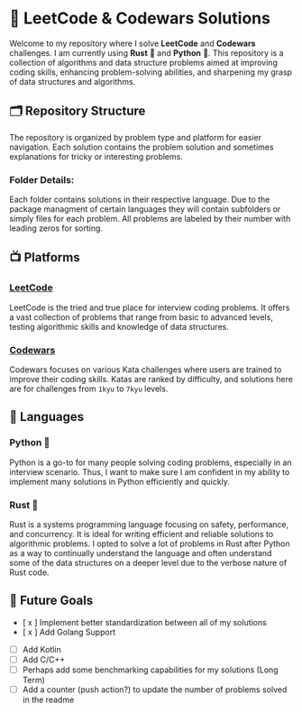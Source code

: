 # 🚀 LeetCode & Codewars Solutions

Welcome to my repository where I solve **LeetCode** and **Codewars** challenges. I am currently  using **Rust** 🦀 and **Python** 🐍. This repository is a collection of algorithms and data structure problems aimed at improving coding skills, enhancing problem-solving abilities, and sharpening my grasp of data structures and algorithms.

## 🗂️ Repository Structure

The repository is organized by problem type and platform for easier navigation. Each solution contains the problem solution and sometimes explanations for tricky or interesting problems.


### Folder Details:

Each folder contains solutions in their respective language. Due to the package managment of certain languages they will contain subfolders or simply files for each problem. All problems are labeled by their number with leading zeros for sorting.

## 📺 Platforms

### [LeetCode](https://leetcode.com/)
LeetCode is the tried and true place for interview coding problems. It offers a vast collection of problems that range from basic to advanced levels, testing algorithmic skills and knowledge of data structures.

### [Codewars](https://www.codewars.com/)
Codewars focuses on various Kata challenges where users are trained to improve their coding skills. Katas are ranked by difficulty, and solutions here are for challenges from `1kyu` to `7kyu` levels.

## 📂 Languages

### Python 🐍
Python is a go-to for many people solving coding problems, especially in an interview scenario. Thus, I want to make sure I am confident in my ability to implement many solutions in Python efficiently and quickly.

### Rust 🦀
Rust is a systems programming language focusing on safety, performance, and concurrency. It is ideal for writing efficient and reliable solutions to algorithmic problems. I opted to solve a lot of problems in Rust after Python as a way to continually understand the language and often understand some of the data structures on a deeper level due to the verbose nature of Rust code.

## 🚩 Future Goals 
- [ x ] Implement better standardization between all of my solutions
- [ x ] Add Golang Support
- [ ] Add Kotlin
- [ ] Add C/C++
- [ ] Perhaps add some benchmarking capabilities for my solutions (Long Term)
- [ ] Add a counter (push action?) to update the number of problems solved in the readme

